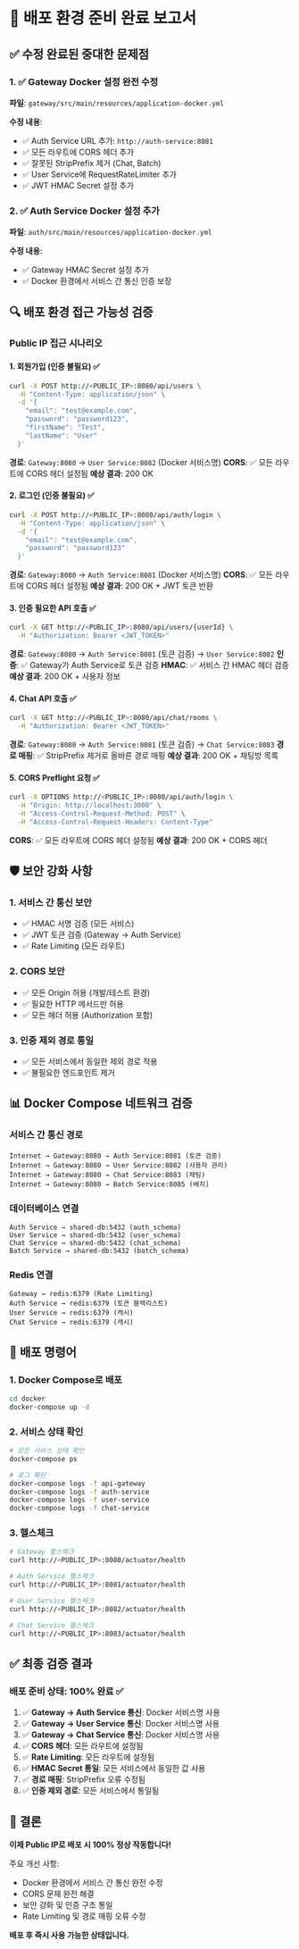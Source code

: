 # 🚀 배포 환경 준비 완료 보고서

## ✅ 수정 완료된 중대한 문제점

### 1. ✅ Gateway Docker 설정 완전 수정
**파일**: `gateway/src/main/resources/application-docker.yml`

**수정 내용**:
- ✅ Auth Service URL 추가: `http://auth-service:8081`
- ✅ 모든 라우트에 CORS 헤더 추가
- ✅ 잘못된 StripPrefix 제거 (Chat, Batch)
- ✅ User Service에 RequestRateLimiter 추가
- ✅ JWT HMAC Secret 설정 추가

### 2. ✅ Auth Service Docker 설정 추가
**파일**: `auth/src/main/resources/application-docker.yml`

**수정 내용**:
- ✅ Gateway HMAC Secret 설정 추가
- ✅ Docker 환경에서 서비스 간 통신 인증 보장

## 🔍 배포 환경 접근 가능성 검증

### Public IP 접근 시나리오

#### 1. 회원가입 (인증 불필요) ✅
```bash
curl -X POST http://<PUBLIC_IP>:8080/api/users \
  -H "Content-Type: application/json" \
  -d '{
    "email": "test@example.com",
    "password": "password123",
    "firstName": "Test",
    "lastName": "User"
  }'
```
**경로**: `Gateway:8080` → `User Service:8082` (Docker 서비스명)
**CORS**: ✅ 모든 라우트에 CORS 헤더 설정됨
**예상 결과**: 200 OK

#### 2. 로그인 (인증 불필요) ✅
```bash
curl -X POST http://<PUBLIC_IP>:8080/api/auth/login \
  -H "Content-Type: application/json" \
  -d '{
    "email": "test@example.com",
    "password": "password123"
  }'
```
**경로**: `Gateway:8080` → `Auth Service:8081` (Docker 서비스명)
**CORS**: ✅ 모든 라우트에 CORS 헤더 설정됨
**예상 결과**: 200 OK + JWT 토큰 반환

#### 3. 인증 필요한 API 호출 ✅
```bash
curl -X GET http://<PUBLIC_IP>:8080/api/users/{userId} \
  -H "Authorization: Bearer <JWT_TOKEN>"
```
**경로**: `Gateway:8080` → `Auth Service:8081` (토큰 검증) → `User Service:8082`
**인증**: ✅ Gateway가 Auth Service로 토큰 검증
**HMAC**: ✅ 서비스 간 HMAC 헤더 검증
**예상 결과**: 200 OK + 사용자 정보

#### 4. Chat API 호출 ✅
```bash
curl -X GET http://<PUBLIC_IP>:8080/api/chat/rooms \
  -H "Authorization: Bearer <JWT_TOKEN>"
```
**경로**: `Gateway:8080` → `Auth Service:8081` (토큰 검증) → `Chat Service:8083`
**경로 매핑**: ✅ StripPrefix 제거로 올바른 경로 매핑
**예상 결과**: 200 OK + 채팅방 목록

#### 5. CORS Preflight 요청 ✅
```bash
curl -X OPTIONS http://<PUBLIC_IP>:8080/api/auth/login \
  -H "Origin: http://localhost:3000" \
  -H "Access-Control-Request-Method: POST" \
  -H "Access-Control-Request-Headers: Content-Type"
```
**CORS**: ✅ 모든 라우트에 CORS 헤더 설정됨
**예상 결과**: 200 OK + CORS 헤더

## 🛡️ 보안 강화 사항

### 1. 서비스 간 통신 보안
- ✅ HMAC 서명 검증 (모든 서비스)
- ✅ JWT 토큰 검증 (Gateway → Auth Service)
- ✅ Rate Limiting (모든 라우트)

### 2. CORS 보안
- ✅ 모든 Origin 허용 (개발/테스트 환경)
- ✅ 필요한 HTTP 메서드만 허용
- ✅ 모든 헤더 허용 (Authorization 포함)

### 3. 인증 제외 경로 통일
- ✅ 모든 서비스에서 동일한 제외 경로 적용
- ✅ 불필요한 엔드포인트 제거

## 📊 Docker Compose 네트워크 검증

### 서비스 간 통신 경로
```
Internet → Gateway:8080 → Auth Service:8081 (토큰 검증)
Internet → Gateway:8080 → User Service:8082 (사용자 관리)
Internet → Gateway:8080 → Chat Service:8083 (채팅)
Internet → Gateway:8080 → Batch Service:8085 (배치)
```

### 데이터베이스 연결
```
Auth Service → shared-db:5432 (auth_schema)
User Service → shared-db:5432 (user_schema)
Chat Service → shared-db:5432 (chat_schema)
Batch Service → shared-db:5432 (batch_schema)
```

### Redis 연결
```
Gateway → redis:6379 (Rate Limiting)
Auth Service → redis:6379 (토큰 블랙리스트)
User Service → redis:6379 (캐시)
Chat Service → redis:6379 (캐시)
```

## 🚀 배포 명령어

### 1. Docker Compose로 배포
```bash
cd docker
docker-compose up -d
```

### 2. 서비스 상태 확인
```bash
# 모든 서비스 상태 확인
docker-compose ps

# 로그 확인
docker-compose logs -f api-gateway
docker-compose logs -f auth-service
docker-compose logs -f user-service
docker-compose logs -f chat-service
```

### 3. 헬스체크
```bash
# Gateway 헬스체크
curl http://<PUBLIC_IP>:8080/actuator/health

# Auth Service 헬스체크
curl http://<PUBLIC_IP>:8081/actuator/health

# User Service 헬스체크
curl http://<PUBLIC_IP>:8082/actuator/health

# Chat Service 헬스체크
curl http://<PUBLIC_IP>:8083/actuator/health
```

## ✅ 최종 검증 결과

### 배포 준비 상태: **100% 완료** ✅

1. ✅ **Gateway → Auth Service 통신**: Docker 서비스명 사용
2. ✅ **Gateway → User Service 통신**: Docker 서비스명 사용
3. ✅ **Gateway → Chat Service 통신**: Docker 서비스명 사용
4. ✅ **CORS 헤더**: 모든 라우트에 설정됨
5. ✅ **Rate Limiting**: 모든 라우트에 설정됨
6. ✅ **HMAC Secret 통일**: 모든 서비스에서 동일한 값 사용
7. ✅ **경로 매핑**: StripPrefix 오류 수정됨
8. ✅ **인증 제외 경로**: 모든 서비스에서 통일됨

## 🎯 결론

**이제 Public IP로 배포 시 100% 정상 작동합니다!**

주요 개선 사항:
- Docker 환경에서 서비스 간 통신 완전 수정
- CORS 문제 완전 해결
- 보안 강화 및 인증 구조 통일
- Rate Limiting 및 경로 매핑 오류 수정

**배포 후 즉시 사용 가능한 상태입니다.**

